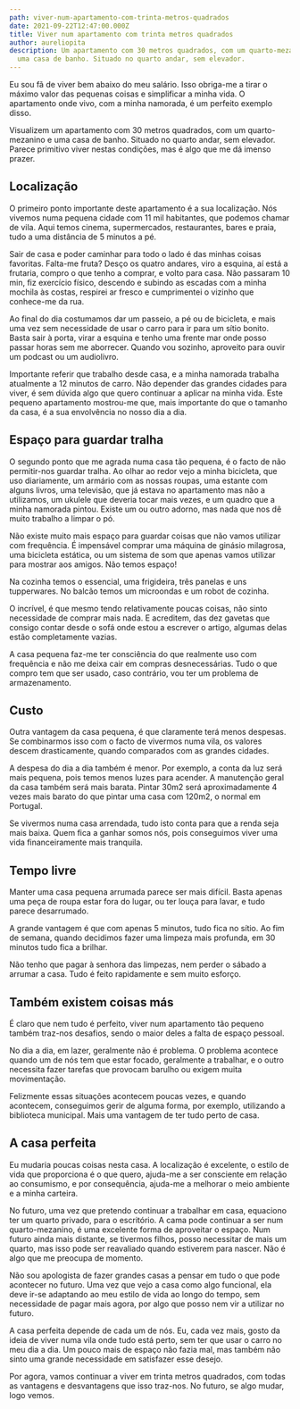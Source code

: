 ```yaml
---
path: viver-num-apartamento-com-trinta-metros-quadrados
date: 2021-09-22T12:47:00.000Z
title: Viver num apartamento com trinta metros quadrados
author: aureliopita
description: Um apartamento com 30 metros quadrados, com um quarto-mezanino e
  uma casa de banho. Situado no quarto andar, sem elevador.
---
```

Eu sou fã de viver bem abaixo do meu salário. Isso obriga-me a tirar o máximo valor das pequenas coisas e simplificar a minha vida. O apartamento onde vivo, com a minha namorada, é um perfeito exemplo disso.

Visualizem um apartamento com 30 metros quadrados, com um quarto-mezanino e uma casa de banho. Situado no quarto andar, sem elevador. Parece primitivo viver nestas condições, mas é algo que me dá imenso prazer.

## Localização

O primeiro ponto importante deste apartamento é a sua localização. Nós vivemos numa pequena cidade com 11 mil habitantes, que podemos chamar de vila. Aqui temos cinema, supermercados, restaurantes, bares e praia, tudo a uma distância de 5 minutos a pé.

Sair de casa e poder caminhar para todo o lado é das minhas coisas favoritas. Falta-me fruta? Desço os quatro andares, viro a esquina, aí está a frutaria, compro o que tenho a comprar, e volto para casa. Não passaram 10 min, fiz exercício físico, descendo e subindo as escadas com a minha mochila às costas, respirei ar fresco e cumprimentei o vizinho que conhece-me da rua.

Ao final do dia costumamos dar um passeio, a pé ou de bicicleta, e mais uma vez sem necessidade de usar o carro para ir para um sítio bonito. Basta sair à porta, virar a esquina e tenho uma frente mar onde posso passar horas sem me aborrecer. Quando vou sozinho, aproveito para ouvir um podcast ou um audiolivro. 

Importante referir que trabalho desde casa, e a minha namorada trabalha atualmente a 12 minutos de carro. Não depender das grandes cidades para viver, é sem dúvida algo que quero continuar a aplicar na minha vida. Este pequeno apartamento mostrou-me que, mais importante do que o tamanho da casa, é a sua envolvência no nosso dia a dia.

## Espaço para guardar tralha

O segundo ponto que me agrada numa casa tão pequena, é o facto de não permitir-nos guardar tralha. Ao olhar ao redor vejo a minha bicicleta, que uso diariamente, um armário com as nossas roupas, uma estante com alguns livros, uma televisão, que já estava no apartamento mas não a utilizamos, um ukulele que deveria tocar mais vezes, e um quadro que a minha namorada pintou. Existe um ou outro adorno, mas nada que nos dê muito trabalho a limpar o pó.

Não existe muito mais espaço para guardar coisas que não vamos utilizar com frequência. É impensável comprar uma máquina de ginásio milagrosa, uma bicicleta estática, ou um sistema de som que apenas vamos utilizar para mostrar aos amigos. Não temos espaço! 

Na cozinha temos o essencial, uma frigideira, três panelas e uns tupperwares. No balcão temos um microondas e um robot de cozinha.

O incrível, é que mesmo tendo relativamente poucas coisas, não sinto necessidade de comprar mais nada. E acreditem, das dez gavetas que consigo contar desde o sofá onde estou a escrever o artigo, algumas delas estão completamente vazias.

A casa pequena faz-me ter consciência do que realmente uso com frequência e não me deixa cair em compras desnecessárias. Tudo o que compro tem que ser usado, caso contrário, vou ter um problema de armazenamento.

## Custo

Outra vantagem da casa pequena, é que claramente terá menos despesas. Se combinarmos isso com o facto de vivermos numa vila, os valores descem drasticamente, quando comparados com as grandes cidades.

A despesa do dia a dia também é menor. Por exemplo, a conta da luz será mais pequena, pois temos menos luzes para acender. A manutenção geral da casa também será mais barata. Pintar 30m2 será aproximadamente 4 vezes mais barato do que pintar uma casa com 120m2, o normal em Portugal. 

Se vivermos numa casa arrendada, tudo isto conta para que a renda seja mais baixa. Quem fica a ganhar somos nós, pois conseguimos viver uma vida financeiramente mais tranquila.


## Tempo livre

Manter uma casa pequena arrumada parece ser mais difícil. Basta apenas uma peça de roupa estar fora do lugar, ou ter louça para lavar, e tudo parece desarrumado. 

A grande vantagem é que com apenas 5 minutos, tudo fica no sítio. Ao fim de semana, quando decidimos fazer uma limpeza mais profunda, em 30 minutos tudo fica a brilhar.

Não tenho que pagar à senhora das limpezas, nem perder o sábado a arrumar a casa. Tudo é feito rapidamente e sem muito esforço.



## Também existem coisas más

É claro que nem tudo é perfeito, viver num apartamento tão pequeno também traz-nos desafios, sendo o maior deles a falta de espaço pessoal.

No dia a dia, em lazer, geralmente não é problema. O problema acontece quando um de nós tem que estar focado, geralmente a trabalhar, e o outro necessita fazer tarefas que provocam barulho ou exigem muita movimentação.

Felizmente essas situações acontecem poucas vezes, e quando acontecem, conseguimos gerir de alguma forma, por exemplo, utilizando a biblioteca municipal. Mais uma vantagem de ter tudo perto de casa.

## A casa perfeita

Eu mudaria poucas coisas nesta casa. A localização é excelente, o estilo de vida que proporciona é o que quero, ajuda-me a ser consciente em relação ao consumismo, e por consequência, ajuda-me a melhorar o meio ambiente e a minha carteira.

No futuro, uma vez que pretendo continuar a trabalhar em casa, equaciono ter um quarto privado, para o escritório. A cama pode continuar a ser num quarto-mezanino, é uma excelente forma de aproveitar o espaço. Num futuro ainda mais distante, se tivermos filhos, posso necessitar de mais um quarto, mas isso pode ser reavaliado quando estiverem para nascer.  Não é algo que me preocupa de momento.

Não sou apologista de fazer grandes casas a pensar em tudo o que pode acontecer no futuro. Uma vez que vejo a casa como algo funcional, ela deve ir-se adaptando ao meu estilo de vida ao longo do tempo, sem necessidade de pagar mais agora, por algo que posso nem vir a utilizar no futuro.

A casa perfeita depende de cada um de nós. Eu, cada vez mais, gosto da ideia de viver numa vila onde tudo está perto, sem ter que usar o carro no meu dia a dia. Um pouco mais de espaço não fazia mal, mas também não sinto uma grande necessidade em satisfazer esse desejo.

Por agora, vamos continuar a viver em trinta metros quadrados, com todas as vantagens e desvantagens que isso traz-nos. No futuro, se algo mudar, logo vemos.